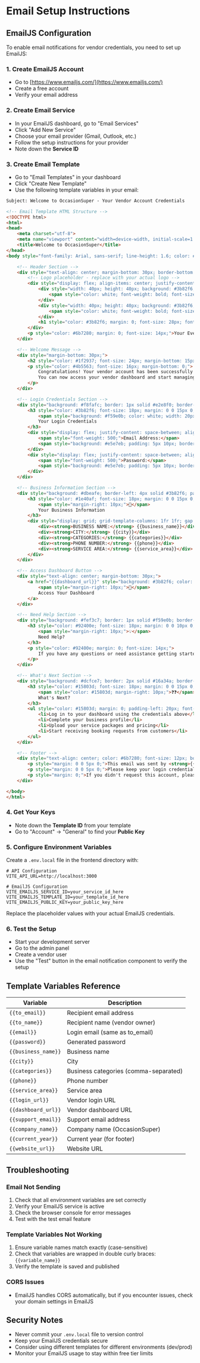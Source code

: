 # Email Setup Instructions

## EmailJS Configuration

To enable email notifications for vendor credentials, you need to set up EmailJS:

### 1. Create EmailJS Account
- Go to [https://www.emailjs.com/](https://www.emailjs.com/)
- Create a free account
- Verify your email address

### 2. Create Email Service
- In your EmailJS dashboard, go to "Email Services"
- Click "Add New Service"
- Choose your email provider (Gmail, Outlook, etc.)
- Follow the setup instructions for your provider
- Note down the **Service ID**

### 3. Create Email Template
- Go to "Email Templates" in your dashboard
- Click "Create New Template"
- Use the following template variables in your email:

```html
Subject: Welcome to OccasionSuper - Your Vendor Account Credentials

<!-- Email Template HTML Structure -->
<!DOCTYPE html>
<html>
<head>
    <meta charset="utf-8">
    <meta name="viewport" content="width=device-width, initial-scale=1.0">
    <title>Welcome to OccasionSuper</title>
</head>
<body style="font-family: Arial, sans-serif; line-height: 1.6; color: #333; max-width: 600px; margin: 0 auto; padding: 20px;">

    <!-- Header Section -->
    <div style="text-align: center; margin-bottom: 30px; border-bottom: 2px solid #3b82f6; padding-bottom: 20px;">
        <!-- Logo placeholder - replace with your actual logo -->
        <div style="display: flex; align-items: center; justify-content: center; margin-bottom: 10px;">
            <div style="width: 40px; height: 40px; background: #3b82f6; border-radius: 8px; display: flex; align-items: center; justify-content: center; margin-right: 10px;">
                <span style="color: white; font-weight: bold; font-size: 18px;">?</span>
            </div>
            <div style="width: 40px; height: 40px; background: #3b82f6; border-radius: 8px; display: flex; align-items: center; justify-content: center; margin-right: 15px;">
                <span style="color: white; font-weight: bold; font-size: 18px;">?</span>
            </div>
            <h1 style="color: #3b82f6; margin: 0; font-size: 28px; font-weight: bold;">OccasionSuper</h1>
        </div>
        <p style="color: #6b7280; margin: 0; font-size: 14px;">Your Event Planning Partner</p>
    </div>

    <!-- Welcome Message -->
    <div style="margin-bottom: 30px;">
        <h2 style="color: #1f2937; font-size: 24px; margin-bottom: 15px;">Welcome, {{to_name}}!</h2>
        <p style="color: #4b5563; font-size: 16px; margin-bottom: 0;">
            Congratulations! Your vendor account has been successfully created and approved. 
            You can now access your vendor dashboard and start managing your business on OccasionSuper.
        </p>
    </div>

    <!-- Login Credentials Section -->
    <div style="background: #f8fafc; border: 1px solid #e2e8f0; border-radius: 8px; padding: 20px; margin-bottom: 30px;">
        <h3 style="color: #3b82f6; font-size: 18px; margin: 0 0 15px 0; display: flex; align-items: center;">
            <span style="background: #f59e0b; color: white; width: 20px; height: 20px; border-radius: 4px; display: inline-flex; align-items: center; justify-content: center; margin-right: 10px; font-size: 12px;">🔒</span>
            Your Login Credentials
        </h3>
        <div style="display: flex; justify-content: space-between; align-items: center; margin-bottom: 10px;">
            <span style="font-weight: 500;">Email Address:</span>
            <span style="background: #e5e7eb; padding: 5px 10px; border-radius: 4px; font-family: monospace;">{{email}}</span>
        </div>
        <div style="display: flex; justify-content: space-between; align-items: center;">
            <span style="font-weight: 500;">Password:</span>
            <span style="background: #e5e7eb; padding: 5px 10px; border-radius: 4px; font-family: monospace;">{{password}}</span>
        </div>
    </div>

    <!-- Business Information Section -->
    <div style="background: #dbeafe; border-left: 4px solid #3b82f6; padding: 20px; margin-bottom: 30px; border-radius: 0 8px 8px 0;">
        <h3 style="color: #1e40af; font-size: 18px; margin: 0 0 15px 0; display: flex; align-items: center;">
            <span style="margin-right: 10px;">🏢</span>
            Your Business Information
        </h3>
        <div style="display: grid; grid-template-columns: 1fr 1fr; gap: 10px; font-size: 14px;">
            <div><strong>BUSINESS NAME:</strong> {{business_name}}</div>
            <div><strong>CITY:</strong> {{city}}</div>
            <div><strong>CATEGORIES:</strong> {{categories}}</div>
            <div><strong>PHONE NUMBER:</strong> {{phone}}</div>
            <div><strong>SERVICE AREA:</strong> {{service_area}}</div>
        </div>
    </div>

    <!-- Access Dashboard Button -->
    <div style="text-align: center; margin-bottom: 30px;">
        <a href="{{dashboard_url}}" style="background: #3b82f6; color: white; padding: 15px 30px; text-decoration: none; border-radius: 8px; font-weight: 600; display: inline-flex; align-items: center; font-size: 16px;">
            <span style="margin-right: 10px;">🚀</span>
            Access Your Dashboard
        </a>
    </div>

    <!-- Need Help Section -->
    <div style="background: #fef3c7; border: 1px solid #f59e0b; border-radius: 8px; padding: 20px; margin-bottom: 30px;">
        <h3 style="color: #92400e; font-size: 18px; margin: 0 0 10px 0; display: flex; align-items: center;">
            <span style="margin-right: 10px;">💡</span>
            Need Help?
        </h3>
        <p style="color: #92400e; margin: 0; font-size: 14px;">
            If you have any questions or need assistance getting started, please don't hesitate to contact our support team at <strong>{{support_email}}</strong>. We're here to help you succeed!
        </p>
    </div>

    <!-- What's Next Section -->
    <div style="background: #dcfce7; border: 2px solid #16a34a; border-radius: 8px; padding: 20px; margin-bottom: 30px;">
        <h3 style="color: #15803d; font-size: 18px; margin: 0 0 15px 0; display: flex; align-items: center;">
            <span style="color: #15803d; margin-right: 10px;">❓❓</span>
            What's Next?
        </h3>
        <ul style="color: #15803d; margin: 0; padding-left: 20px; font-size: 14px;">
            <li>Log in to your dashboard using the credentials above</li>
            <li>Complete your business profile</li>
            <li>Upload your service packages and pricing</li>
            <li>Start receiving booking requests from customers</li>
        </ul>
    </div>

    <!-- Footer -->
    <div style="text-align: center; color: #6b7280; font-size: 12px; border-top: 1px solid #e5e7eb; padding-top: 20px;">
        <p style="margin: 0 0 5px 0;">This email was sent by <strong>{{company_name}}</strong></p>
        <p style="margin: 0 0 5px 0;">Please keep your login credentials secure and do not share them with others.</p>
        <p style="margin: 0;">If you didn't request this account, please contact us immediately at <strong>{{support_email}}</strong></p>
    </div>

</body>
</html>
```

### 4. Get Your Keys
- Note down the **Template ID** from your template
- Go to "Account" → "General" to find your **Public Key**

### 5. Configure Environment Variables
Create a `.env.local` file in the frontend directory with:

```env
# API Configuration
VITE_API_URL=http://localhost:3000

# EmailJS Configuration
VITE_EMAILJS_SERVICE_ID=your_service_id_here
VITE_EMAILJS_TEMPLATE_ID=your_template_id_here
VITE_EMAILJS_PUBLIC_KEY=your_public_key_here
```

Replace the placeholder values with your actual EmailJS credentials.

### 6. Test the Setup
- Start your development server
- Go to the admin panel
- Create a vendor user
- Use the "Test" button in the email notification component to verify the setup

## Template Variables Reference

| Variable | Description |
|----------|-------------|
| `{{to_email}}` | Recipient email address |
| `{{to_name}}` | Recipient name (vendor owner) |
| `{{email}}` | Login email (same as to_email) |
| `{{password}}` | Generated password |
| `{{business_name}}` | Business name |
| `{{city}}` | City |
| `{{categories}}` | Business categories (comma-separated) |
| `{{phone}}` | Phone number |
| `{{service_area}}` | Service area |
| `{{login_url}}` | Vendor login URL |
| `{{dashboard_url}}` | Vendor dashboard URL |
| `{{support_email}}` | Support email address |
| `{{company_name}}` | Company name (OccasionSuper) |
| `{{current_year}}` | Current year (for footer) |
| `{{website_url}}` | Website URL |

## Troubleshooting

### Email Not Sending
1. Check that all environment variables are set correctly
2. Verify your EmailJS service is active
3. Check the browser console for error messages
4. Test with the test email feature

### Template Variables Not Working
1. Ensure variable names match exactly (case-sensitive)
2. Check that variables are wrapped in double curly braces: `{{variable_name}}`
3. Verify the template is saved and published

### CORS Issues
- EmailJS handles CORS automatically, but if you encounter issues, check your domain settings in EmailJS

## Security Notes

- Never commit your `.env.local` file to version control
- Keep your EmailJS credentials secure
- Consider using different templates for different environments (dev/prod)
- Monitor your EmailJS usage to stay within free tier limits
